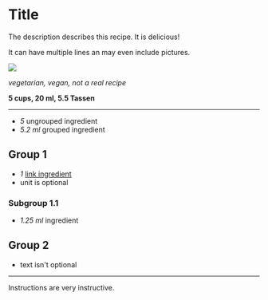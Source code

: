 # Title

The description describes this recipe. It is delicious!

It can have multiple lines an may even include pictures.

<img src="../logo/recipemd-mark.svg" />

*vegetarian, vegan, not a real recipe*

**5 cups, 20 ml, 5.5 Tassen**

---

- *5* ungrouped ingredient
- *5.2 ml* grouped ingredient

## Group 1

- *1* [link ingredient](./ingredients.md)
- unit is optional

### Subgroup 1.1

- *1.25 ml* ingredient

## Group 2

- text isn't optional

---

Instructions are very instructive.
